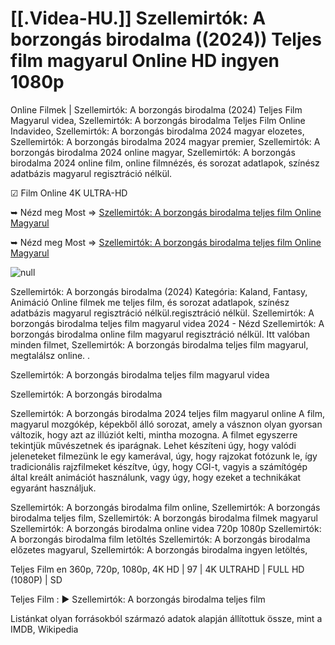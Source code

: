 # [[.Videa-HU.]] Szellemirtók: A borzongás birodalma ((2024)) Teljes film magyarul Online HD ingyen 1080p

Online Filmek | Szellemirtók: A borzongás birodalma (2024) Teljes Film Magyarul videa, Szellemirtók: A borzongás birodalma Teljes Film Online Indavideo, Szellemirtók: A borzongás birodalma 2024 magyar elozetes, Szellemirtók: A borzongás birodalma 2024 magyar premier, Szellemirtók: A borzongás birodalma 2024 online magyar, Szellemirtók: A borzongás birodalma 2024 online film, online filmnézés, és sorozat adatlapok, színész adatbázis magyarul regisztráció nélkül.

☑ Film Online 4K ULTRA-HD

➥ Nézd meg Most => [Szellemirtók: A borzongás birodalma teljes film Online Magyarul](https://filmhd.cloud/movie/967847/ghostbusters-frozen-empire-gityub)

➥ Nézd meg Most => [Szellemirtók: A borzongás birodalma teljes film Online Magyarul](https://filmhd.cloud/movie/967847/ghostbusters-frozen-empire-gityub)

<a href="https://filmhd.cloud/movie/967847/ghostbusters-frozen-empire-gityub" rel="nofollow" data-target="animated-image.originalLink"><img src="https://camo.githubusercontent.com/abb2148613ed2c31b6fd5c164e6a142c9074d86e9468c674b26300adbf87c7f7/68747470733a2f2f7374617469632e7769787374617469632e636f6d2f6d656469612f3835356132355f30343362356162656234616534643335616330303331393865376665353665647e6d76322e676966" alt="null" data-canonical-src="https://static.wixstatic.com/media/855a25_043b5abeb4ae4d35ac003198e7fe56ed~mv2.gif" style="max-width: 100%; display: inline-block;" data-target="animated-image.originalImage"></a>


Szellemirtók: A borzongás birodalma (2024) Kategória: Kaland, Fantasy, Animáció Online filmek me teljes film, és sorozat adatlapok, színész adatbázis magyarul regisztráció nélkül.regisztráció nélkül. Szellemirtók: A borzongás birodalma teljes film magyarul videa 2024 - Nézd Szellemirtók: A borzongás birodalma online film magyarul regisztráció nélkül. Itt valóban minden filmet, Szellemirtók: A borzongás birodalma teljes film magyarul, megtalálsz online. .

Szellemirtók: A borzongás birodalma teljes film magyarul videa

Szellemirtók: A borzongás birodalma

Szellemirtók: A borzongás birodalma 2024 teljes film magyarul online A film, magyarul mozgókép, képekből álló sorozat, amely a vásznon olyan gyorsan változik, hogy azt az illúziót kelti, mintha mozogna. A filmet egyszerre tekintjük művészetnek és iparágnak. Lehet készíteni úgy, hogy valódi jeleneteket filmezünk le egy kamerával, úgy, hogy rajzokat fotózunk le, így tradicionális rajzfilmeket készítve, úgy, hogy CGI-t, vagyis a számítógép által kreált animációt használunk, vagy úgy, hogy ezeket a technikákat egyaránt használjuk.

Szellemirtók: A borzongás birodalma film online, Szellemirtók: A borzongás birodalma teljes film, Szellemirtók: A borzongás birodalma filmek magyarul Szellemirtók: A borzongás birodalma online videa 720p 1080p Szellemirtók: A borzongás birodalma film letöltés Szellemirtók: A borzongás birodalma előzetes magyarul, Szellemirtók: A borzongás birodalma ingyen letöltés,

Teljes Film en 360p, 720p, 1080p, 4K HD | 97 | 4K ULTRAHD | FULL HD (1080P) | SD

Teljes Film : ► Szellemirtók: A borzongás birodalma teljes film

Listánkat olyan forrásokból származó adatok alapján állítottuk össze, mint a IMDB, Wikipedia
